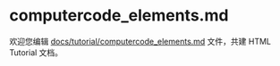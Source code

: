 computercode_elements.md
===

欢迎您编辑 <a target="__blank" href="https://github.com/jaywcjlove/html-tutorial/blob/master/docs/tutorial/computercode_elements.md">docs/tutorial/computercode_elements.md</a> 文件，共建 HTML Tutorial 文档。
